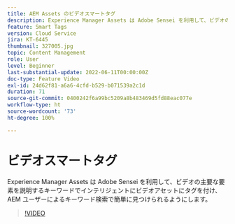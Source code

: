 ```yaml
---
title: AEM Assets のビデオスマートタグ
description: Experience Manager Assets は Adobe Sensei を利用して、ビデオの主要な要素を説明するキーワードでインテリジェントにビデオアセットにタグを付け、AEM ユーザーによるキーワード検索で簡単に見つけられるようにします。
feature: Smart Tags
version: Cloud Service
jira: KT-6445
thumbnail: 327005.jpg
topic: Content Management
role: User
level: Beginner
last-substantial-update: 2022-06-11T00:00:00Z
doc-type: Feature Video
exl-id: 24d62f81-a6a6-4cfd-b529-b071539a2c1d
duration: 71
source-git-commit: 0400242f6a99bc5209a8b483469d5fd88eac077e
workflow-type: ht
source-wordcount: '73'
ht-degree: 100%

---
```


# ビデオスマートタグ

Experience Manager Assets は Adobe Sensei を利用して、ビデオの主要な要素を説明するキーワードでインテリジェントにビデオアセットにタグを付け、AEM ユーザーによるキーワード検索で簡単に見つけられるようにします。

>[!VIDEO](https://video.tv.adobe.com/v/327005?quality=12&learn=on)
